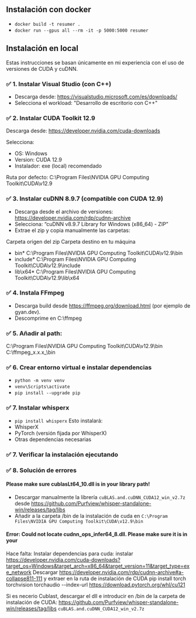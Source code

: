 ## Instalación con docker
- `docker build -t resumer .`
- `docker run --gpus all --rm -it -p 5000:5000 resumer`

## Instalación en local
Estas instrucciones se basan únicamente en mi experiencia con el uso de versiones de CUDA y cuDNN.

### ✅ 1. Instalar Visual Studio (con C++)
- Descarga desde: https://visualstudio.microsoft.com/es/downloads/
- Selecciona el workload: "Desarrollo de escritorio con C++"
###  ✅ 2. Instalar CUDA Toolkit 12.9
Descarga desde:
https://developer.nvidia.com/cuda-downloads

Selecciona:
- OS: Windows
- Version: CUDA 12.9
- Instalador: exe (local) recomendado

Ruta por defecto:
C:\Program Files\NVIDIA GPU Computing Toolkit\CUDA\v12.9


### ✅ 3. Instalar cuDNN 8.9.7 (compatible con CUDA 12.9)
- Descarga desde el archivo de versiones: https://developer.nvidia.com/rdp/cudnn-archive
- Selecciona: “cuDNN v8.9.7 Library for Windows (x86_64) - ZIP”
- Extrae el zip y copia manualmente las carpetas:

Carpeta origen del zip	Carpeta destino en tu máquina
- bin\*	C:\Program Files\NVIDIA GPU Computing Toolkit\CUDA\v12.9\bin
- include\*	C:\Program Files\NVIDIA GPU Computing Toolkit\CUDA\v12.9\include
- lib\x64\*	C:\Program Files\NVIDIA GPU Computing Toolkit\CUDA\v12.9\lib\x64

### ✅ 4. Instala FFmpeg
- Descarga build desde https://ffmpeg.org/download.html (por ejemplo de gyan.dev).
- Descomprime en C:\ffmpeg

### ✅ 5. Añadir al path:
C:\Program Files\NVIDIA GPU Computing Toolkit\CUDA\v12.9\bin
C:\ffmpeg_x.x.x_\bin

### ✅ 6. Crear entorno virtual e instalar dependencias
- `python -m venv venv`
- `venv\Scripts\activate`
- `pip install --upgrade pip`

### ✅ 7. Instalar whisperx
- `pip install whisperx`
Esto instalará:
- WhisperX
- PyTorch (versión fijada por WhisperX)
- Otras dependencias necesarias

### ✅ 7. Verificar la instalación ejecutando 

### ✅ 8. Solución de errores

#### Please make sure cublasLt64_10.dll is in your library path!
- Descargar manualmente la librería `cuBLAS.and.cuDNN_CUDA12_win_v2.7z` desde https://github.com/Purfview/whisper-standalone-win/releases/tag/libs
- Añadir a la carpeta /bin de la instalación de cuda en `C:\Program Files\NVIDIA GPU Computing Toolkit\CUDA\v12.9\bin`


#### Error: Could not locate cudnn_ops_infer64_8.dll. Please make sure it is in your 


Hace falta:
Instalar dependencias para cuda:
instalar https://developer.nvidia.com/cuda-downloads?target_os=Windows&target_arch=x86_64&target_version=11&target_type=exe_network
Descargar https://developer.nvidia.com/rdp/cudnn-archive#a-collapse811-111 y extraer en la ruta de instalación de CUDA
pip install torch torchvision torchaudio --index-url https://download.pytorch.org/whl/cu121

Si es necerio Cublast, descargar el dll e introducir en /bin de la carpeta de instalación de CUDA:
https://github.com/Purfview/whisper-standalone-win/releases/tag/libs
`cuBLAS.and.cuDNN_CUDA12_win_v2.7z`

